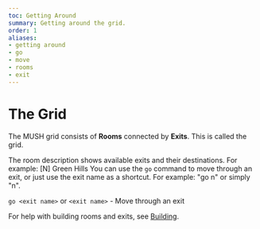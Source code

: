 ```yaml
---
toc: Getting Around
summary: Getting around the grid.
order: 1
aliases:
- getting around
- go
- move
- rooms
- exit
---
```

# The Grid

The MUSH grid consists of **Rooms** connected by **Exits**.  This is called the grid.

The room description shows available exits and their destinations.  For example:
      [N] Green Hills
You can use the `go` command to move through an exit, or just use the exit name as a shortcut.  For example:  "go n" or simply "n".

`go <exit name>` or `<exit name>` - Move through an exit

For help with building rooms and exits, see [Building](/help/building).
